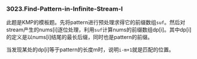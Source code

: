 ### 3023.Find-Pattern-in-Infinite-Stream-I

此题是KMP的模板题。先将pattern进行预处理求得它的前缀数组`suf`。然后对stream产生的nums[i]逐位处理，利用`suf`计算nums的前缀数组dp[i]。其中dp[i]的定义是以nums[i]结尾的最长后缀，同时也是pattern的前缀。

当发现某处的dp[i]等于pattern的长度m时，说明`i-m+1`就是匹配的位置。
